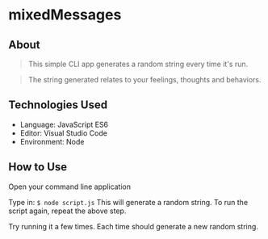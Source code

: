 # mixedMessages

## About

> This simple CLI app generates a random string every time it's run.

> The string generated relates to your feelings, thoughts and behaviors.

## Technologies Used

* Language: JavaScript ES6
* Editor: Visual Studio Code
* Environment: Node

## How to Use

Open your command line application

Type in:
    ```
    $ node script.js
    ```
This will generate a random string. To run the script again, repeat the above step.

Try running it a few times. Each time should generate a new random string.

